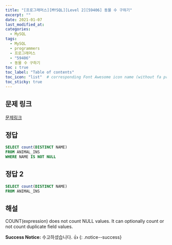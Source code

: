 ```yaml
---
title: "[프로그래머스][MYSQL][Level 2][59406] 동물 수 구하기"
excerpt: ""
date: 2021-01-07
last_modified_at: 
categories:
  - MySQL
tags:
  - MySQL
  - programmers
  - 프로그래머스
  - "59406"
  - 동물 수 구하기
toc : true
toc_label: "Table of contents"
toc_icon: "list"  # corresponding Font Awesome icon name (without fa prefix)
toc_sticky: true
---
```


## 문제 링크

[문제링크](https://programmers.co.kr/learn/courses/30/lessons/59406)   

## 정답

```sql
SELECT count(DISTINCT NAME)
FROM ANIMAL_INS 
WHERE NAME IS NOT NULL
```

## 정답 2

```sql
SELECT count(DISTINCT NAME)
FROM ANIMAL_INS 
```

## 해설

COUNT(expression) does not count NULL values. It can optionally count or not count duplicate field values.  

**Success Notice:**
수고하셨습니다. :+1:
{: .notice--success}